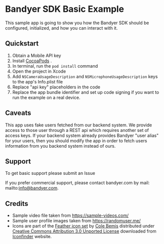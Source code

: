 # Bandyer SDK Basic Example

This sample app is going to show you how the Bandyer SDK should be configured, initialized, and how you can interact with it.

## Quickstart

1. Obtain a Mobile API key
2. Install [CocoaPods](https://guides.cocoapods.org/using/getting-started.html#getting-started) .
3. In terminal, run the `pod install` command
4. Open the project in Xcode 
5. Add `NSCameraUsageDescription` and `NSMicrophoneUsageDescription` keys to the app's Info.plist file
6. Replace "api key" placeholders in the code 
7. Replace the app bundle identifier and set up code signing if you want to run the example on a real device.


## Caveats

This app uses fake users fetched from our backend system. We provide access to those user through a REST api which requires another set of access keys. If your backend system already provides Bandyer "user alias" for your users, then you should modify the app in order to fetch users information from you backend system instead of ours.

## Support

To get basic support please submit an Issue

If you prefer commercial support, please contact bandyer.com by mail: mailto:info@bandyer.com.

## Credits

- Sample video file taken from https://sample-videos.com/
- Sample user profile images taken from https://randomuser.me/
- Icons are part of the [Feather icon set](https://www.iconfinder.com/iconsets/feather-2) by [Cole Bemis](https://www.iconfinder.com/colebemis) distributed under [Creative Commons Attribution 3.0 Unported License](https://creativecommons.org/licenses/by/3.0/) downloaded from [Iconfinder](https://www.iconfinder.com/) website.

